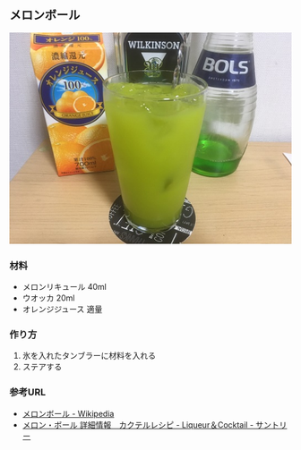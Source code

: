 ## メロンボール  
![melonball](../images/melonball.jpg)  

### 材料
- メロンリキュール 40ml
- ウオッカ 20ml
- オレンジジュース 適量

### 作り方
1. 氷を入れたタンブラーに材料を入れる
2. ステアする

### 参考URL
- [メロンボール - Wikipedia](https://ja.wikipedia.org/wiki/メロンボール)  
- [メロン・ボール 詳細情報　カクテルレシピ - Liqueur＆Cocktail - サントリー](http://cocktailrecipe.suntory.co.jp/wnb/cocktail/recipe/melon_ball/)
